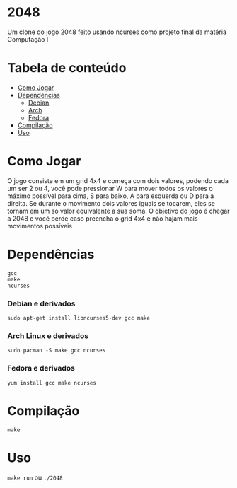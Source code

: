 # 2048
Um clone do jogo 2048 feito usando ncurses como projeto final da matéria Computação I

# Tabela de conteúdo

- [Como Jogar](#como-jogar)
- [Dependências](#dependências)
  - [Debian](#debian-e-derivados)
  - [Arch](#arch-linux-e-derivados)
  - [Fedora](#fedora-e-derivados)
- [Compilação](#compilação)
- [Uso](#Uso)

# Como Jogar

O jogo consiste em um grid 4x4 e começa com dois valores, podendo cada um ser 2 ou 4, você pode pressionar W para mover todos os valores o máximo possível para cima, S para baixo, A para esquerda ou D para a direita. Se durante o movimento dois valores iguais se tocarem, eles se tornam em um só valor equivalente a sua soma. O objetivo do jogo é chegar a 2048 e você perde caso preencha o grid 4x4 e não hajam mais movimentos possíveis

# Dependências
```
gcc
make
ncurses
```
### Debian e derivados

`sudo apt-get install libncurses5-dev gcc make`

### Arch Linux e derivados
`sudo pacman -S make gcc ncurses`

### Fedora e derivados
 `yum install gcc make ncurses`

# Compilação

`make`

# Uso

`make run` ou `./2048`